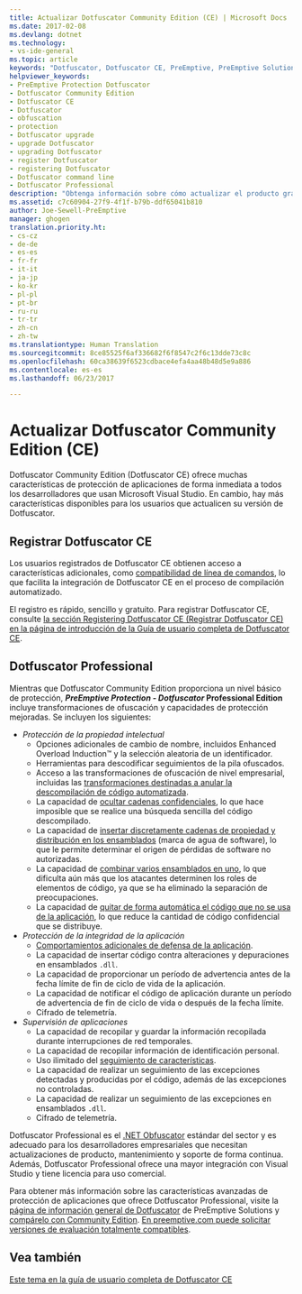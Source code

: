 ```yaml
---
title: Actualizar Dotfuscator Community Edition (CE) | Microsoft Docs
ms.date: 2017-02-08
ms.devlang: dotnet
ms.technology:
- vs-ide-general
ms.topic: article
keywords: "Dotfuscator, Dotfuscator CE, PreEmptive, PreEmptive Solutions, PreEmptive Protection, protección, community edition, ofuscación, .NET, gratuito, Visual Studio 2017, actualizar, línea de comandos"
helpviewer_keywords:
- PreEmptive Protection Dotfuscator
- Dotfuscator Community Edition
- Dotfuscator CE
- Dotfuscator
- obfuscation
- protection
- Dotfuscator upgrade
- upgrade Dotfuscator
- upgrading Dotfuscator
- register Dotfuscator
- registering Dotfuscator
- Dotfuscator command line
- Dotfuscator Professional
description: "Obtenga información sobre cómo actualizar el producto gratuito Dotfuscator Community Edition incluido en Visual Studio 2017."
ms.assetid: c7c60904-27f9-4f1f-b79b-ddf65041b810
author: Joe-Sewell-PreEmptive
manager: ghogen
translation.priority.ht:
- cs-cz
- de-de
- es-es
- fr-fr
- it-it
- ja-jp
- ko-kr
- pl-pl
- pt-br
- ru-ru
- tr-tr
- zh-cn
- zh-tw
ms.translationtype: Human Translation
ms.sourcegitcommit: 8ce85525f6af336682f6f8547c2f6c13dde73c8c
ms.openlocfilehash: 60ca38639f6523cdbace4efa4aa48b48d5e9a886
ms.contentlocale: es-es
ms.lasthandoff: 06/23/2017

---
```


# <a name="upgrade-dotfuscator-community-edition-ce"></a>Actualizar Dotfuscator Community Edition (CE)

Dotfuscator Community Edition (Dotfuscator CE) ofrece muchas características de protección de aplicaciones de forma inmediata a todos los desarrolladores que usan Microsoft Visual Studio.
En cambio, hay más características disponibles para los usuarios que actualicen su versión de Dotfuscator.

## <a name="registering-dotfuscator-ce"></a>Registrar Dotfuscator CE

Los usuarios registrados de Dotfuscator CE obtienen acceso a características adicionales, como [compatibilidad de línea de comandos][cli], lo que facilita la integración de Dotfuscator CE en el proceso de compilación automatizado.

El registro es rápido, sencillo y gratuito.
Para registrar Dotfuscator CE, consulte [la sección Registering Dotfuscator CE (Registrar Dotfuscator CE) en la página de introducción de la Guía de usuario completa de Dotfuscator CE][register-ce].

## <a name="dotfuscator-professional"></a>Dotfuscator Professional

Mientras que Dotfuscator Community Edition proporciona un nivel básico de protección, **_PreEmptive Protection - Dotfuscator_ Professional Edition** incluye transformaciones de ofuscación y capacidades de protección mejoradas.
Se incluyen los siguientes:

* *Protección de la propiedad intelectual*
  * Opciones adicionales de cambio de nombre, incluidos Enhanced Overload Induction™ y la selección aleatoria de un identificador.
  * Herramientas para descodificar seguimientos de la pila ofuscados.
  * Acceso a las transformaciones de ofuscación de nivel empresarial, incluidas las [transformaciones destinadas a anular la descompilación de código automatizada][control-flow].
  * La capacidad de [ocultar cadenas confidenciales][string-encryption], lo que hace imposible que se realice una búsqueda sencilla del código descompilado.
  * La capacidad de [insertar discretamente cadenas de propiedad y distribución en los ensamblados][watermarking] (marca de agua de software), lo que le permite determinar el origen de pérdidas de software no autorizadas.
  * La capacidad de [combinar varios ensamblados en uno][linking], lo que dificulta aún más que los atacantes determinen los roles de elementos de código, ya que se ha eliminado la separación de preocupaciones.
  * La capacidad de [quitar de forma automática el código que no se usa de la aplicación][pruning], lo que reduce la cantidad de código confidencial que se distribuye.
* *Protección de la integridad de la aplicación*
  * [Comportamientos adicionales de defensa de la aplicación][check-actions].
  * La capacidad de insertar código contra alteraciones y depuraciones en ensamblados `.dll`.
  * La capacidad de proporcionar un período de advertencia antes de la fecha límite de fin de ciclo de vida de la aplicación.
  * La capacidad de notificar el código de aplicación durante un período de advertencia de fin de ciclo de vida o después de la fecha límite.
  * Cifrado de telemetría.
* *Supervisión de aplicaciones*
  * La capacidad de recopilar y guardar la información recopilada durante interrupciones de red temporales.
  * La capacidad de recopilar información de identificación personal.
  * Uso ilimitado del [seguimiento de características][features].
  * La capacidad de realizar un seguimiento de las excepciones detectadas y producidas por el código, además de las excepciones no controladas.
  * La capacidad de realizar un seguimiento de las excepciones en ensamblados `.dll`.
  * Cifrado de telemetría.

Dotfuscator Professional es el [.NET Obfuscator][net-obfuscator] estándar del sector y es adecuado para los desarrolladores empresariales que necesitan actualizaciones de producto, mantenimiento y soporte de forma continua.
Además, Dotfuscator Professional ofrece una mayor integración con Visual Studio y tiene licencia para uso comercial.

Para obtener más información sobre las características avanzadas de protección de aplicaciones que ofrece Dotfuscator Professional, visite la [página de información general de Dotfuscator][product-about] de PreEmptive Solutions y [compárelo con Community Edition][product-compare].
[En preemptive.com puede solicitar versiones de evaluación totalmente compatibles][eval].

## <a name="see-also"></a>Vea también

[Este tema en la guía de usuario completa de Dotfuscator CE][full]

<!-- Copyright © 2017 PreEmptive Solutions, LLC -->

[control-flow]: https://www.preemptive.com/products/dotfuscator/features#controlflow
[string-encryption]: https://www.preemptive.com/products/dotfuscator/features#string
[watermarking]: https://www.preemptive.com/products/dotfuscator/features#watermarking
[linking]: https://www.preemptive.com/products/dotfuscator/features#linking
[pruning]: https://www.preemptive.com/products/dotfuscator/features#pruning

[check-actions]: https://www.preemptive.com/dotfuscator/pro/userguide/en/protection_checks_overview.html#actions
[features]: https://www.preemptive.com/dotfuscator/pro/userguide/en/instrumentation_features.html

[net-obfuscator]: https://www.preemptive.com/products/dotfuscator/overview
[eval]: https://www.preemptive.com/eval-request

[product-about]: https://www.preemptive.com/products/dotfuscator/overview
[product-compare]: https://www.preemptive.com/products/dotfuscator/compare-editions

[cli]: https://www.preemptive.com/dotfuscator/ce/docs/help/intro_cli.html
[register-ce]: https://www.preemptive.com/dotfuscator/ce/docs/help/gui_getstarted.html#register

[full]: https://www.preemptive.com/dotfuscator/ce/docs/help/intro_upgrades.html

